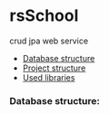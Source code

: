 # rsSchool
crud jpa web service

- [Database structure](#database-structure)
- [Project structure](#project-structure)
- [Used libraries](#used-libraries)




### Database structure:

